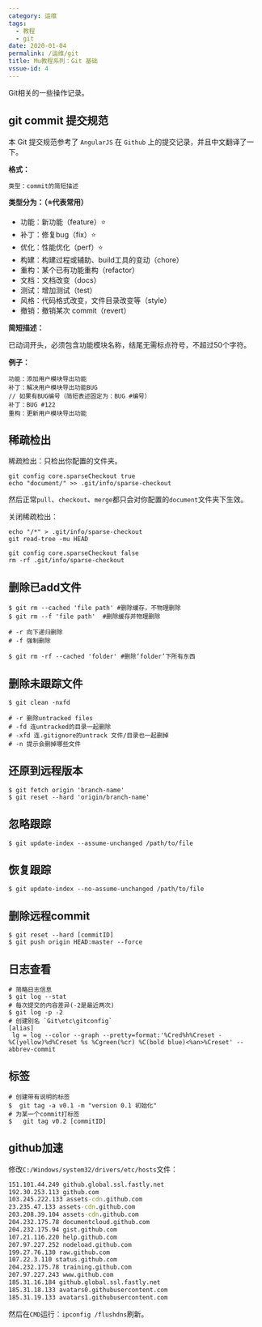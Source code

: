 ```yaml
---
category: 运维
tags:
  - 教程
  - git
date: 2020-01-04
permalink: /运维/git
title: Mu教程系列：Git 基础
vssue-id: 4
---
```


Git相关的一些操作记录。

<!-- more -->

## git commit 提交规范
本 Git 提交规范参考了 `AngularJS` 在 `Github` 上的提交记录，并且中文翻译了一下。

**格式：** 
```git
类型：commit的简短描述
```

**类型分为：（:star:代表常用）**

- 功能：新功能（feature）:star:
- 补丁：修复bug（fix）:star:
- 优化：性能优化（perf）:star:
- 构建：构建过程或辅助、build工具的变动（chore）
- 重构：某个已有功能重构（refactor）
- 文档：文档改变（docs）
- 测试：增加测试（test）
- 风格：代码格式改变，文件目录改变等（style）
- 撤销：撤销某次 commit（revert）

**简短描述：**

已动词开头，必须包含功能模块名称，结尾无需标点符号，不超过50个字符。

**例子：**

```git
功能：添加用户模块导出功能
补丁：解决用户模块导出功能BUG
// 如果有BUG编号（简短表述固定为：BUG #编号）
补丁：BUG #122
重构：更新用户模块导出功能
```


## 稀疏检出

稀疏检出：只检出你配置的文件夹。

```git
git config core.sparseCheckout true
echo "document/" >> .git/info/sparse-checkout
```

然后正常`pull`、`checkout`、`merge`都只会对你配置的`document`文件夹下生效。

关闭稀疏检出：

```git
echo "/*" > .git/info/sparse-checkout
git read-tree -mu HEAD

git config core.sparseCheckout false
rm -rf .git/info/sparse-checkout
```

## 删除已add文件

```git
$ git rm --cached 'file path' #删除缓存，不物理删除
$ git rm --f 'file path'  #删除缓存并物理删除

# -r 向下递归删除
# -f 强制删除

$ git rm -rf --cached 'folder' #删除‘folder’下所有东西
```
## 删除未跟踪文件
```git
$ git clean -nxfd

# -r 删除untracked files
# -fd 连untracked的目录一起删除
# -xfd 连.gitignore的untrack 文件/目录也一起删掉
# -n 提示会删掉哪些文件
```

## 还原到远程版本
```git
$ git fetch origin 'branch-name'
$ git reset --hard 'origin/branch-name'
```

## 忽略跟踪

```git
$ git update-index --assume-unchanged /path/to/file
```

## 恢复跟踪

```git
$ git update-index --no-assume-unchanged /path/to/file
```

## 删除远程commit

```git
$ git reset --hard [commitID]
$ git push origin HEAD:master --force
```

## 日志查看

```git
# 简略日志信息
$ git log --stat
# 每次提交的内容差异(-2是最近两次)
$ git log -p -2
# 创建别名 `Git\etc\gitconfig`
[alias]
 lg = log --color --graph --pretty=format:'%Cred%h%Creset -%C(yellow)%d%Creset %s %Cgreen(%cr) %C(bold blue)<%an>%Creset' --abbrev-commit
```

## 标签

```git
# 创建带有说明的标签
$  git tag -a v0.1 -m "version 0.1 初始化"
# 为某一个commit打标签
$   git tag v0.2 [commitID]
```

## github加速

修改`C:/Windows/system32/drivers/etc/hosts`文件：

```cmd
151.101.44.249 github.global.ssl.fastly.net
192.30.253.113 github.com
103.245.222.133 assets-cdn.github.com
23.235.47.133 assets-cdn.github.com
203.208.39.104 assets-cdn.github.com
204.232.175.78 documentcloud.github.com
204.232.175.94 gist.github.com
107.21.116.220 help.github.com
207.97.227.252 nodeload.github.com
199.27.76.130 raw.github.com
107.22.3.110 status.github.com
204.232.175.78 training.github.com
207.97.227.243 www.github.com
185.31.16.184 github.global.ssl.fastly.net
185.31.18.133 avatars0.githubusercontent.com
185.31.19.133 avatars1.githubusercontent.com
```

然后在`CMD`运行：`ipconfig /flushdns`刷新。
